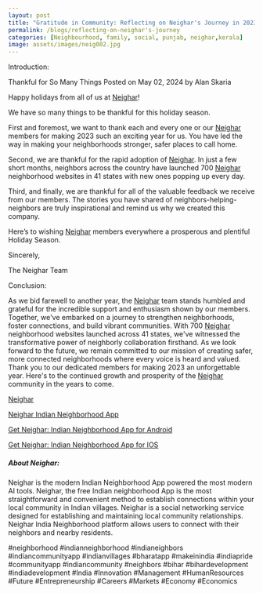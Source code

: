 ```yaml
---
layout: post
title: "Gratitude in Community: Reflecting on Neighar's Journey in 2023"
permalink: /blogs/reflecting-on-neighar's-journey
categories: [Neighbourhood, family, social, punjab, neighar,kerala]
image: assets/images/neig002.jpg
---
```



Introduction:
 
Thankful for So Many Things
Posted on May 02, 2024 by Alan Skaria


Happy holidays from all of us at [Neighar](https://neighar.com/download)!

We have so many things to be thankful for this holiday season.

First and foremost, we want to thank each and every one or our [Neighar](https://neighar.com/download) members for making 2023 such an exciting year for us. You have led the way in making your neighborhoods stronger, safer places to call home.

Second, we are thankful for the rapid adoption of [Neighar](https://neighar.com/download). In just a few short months, neighbors across the country have launched 700 [Neighar](https://neighar.com/download) neighborhood websites in 41 states with new ones popping up every day.

Third, and finally, we are thankful for all of the valuable feedback we receive from our members. The stories you have shared of neighbors-helping-neighbors are truly inspirational and remind us why we created this company.

Here’s to wishing [Neighar](https://neighar.com/download) members everywhere a prosperous and plentiful Holiday Season.

Sincerely,

The Neighar Team


Conclusion:


As we bid farewell to another year, the [Neighar](https://neighar.com/download) team stands humbled and grateful for the incredible support and enthusiasm shown by our members. Together, we've embarked on a journey to strengthen neighborhoods, foster connections, and build vibrant communities. With 700 [Neighar](https://neighar.com/download) neighborhood websites launched across 41 states, we've witnessed the transformative power of neighborly collaboration firsthand. As we look forward to the future, we remain committed to our mission of creating safer, more connected neighborhoods where every voice is heard and valued. Thank you to our dedicated members for making 2023 an unforgettable year. Here's to the continued growth and prosperity of the [Neighar](https://neighar.com/download) community in the years to come.



[Neighar](https://www.neighar.com)

[Neighar Indian Neighborhood App](https://neighar.com/download)

[Get Neighar: Indian Neighborhood App for Android](https://play.google.com/store/apps/details?id=com.neighar.app)

[Get Neighar: Indian Neighborhood App for IOS](https://apps.apple.com/us/app/neighar-india-neighborhood-app/id6471035218)

##### About Neighar:

Neighar is the modern Indian Neighborhood App powered the most modern AI tools. Neighar, the free Indian neighborhood App is the most straightforward and convenient method to establish connections within your local community in Indian villages. Neighar is a social networking service designed for establishing and maintaining local community relationships. Neighar India Neighborhood platform allows users to connect with their neighbors and nearby residents.

#neighborhood #indianneighborhood #indianeighbors #indiancommunityapp #indianvillages #bharatapp #makeinindia #indiapride #communityapp #indiancommunity #neighbors #bihar #bihardevelopment #indiadevelopment #India #Innovation #Management #HumanResources #Future #Entrepreneurship #Careers #Markets #Economy #Economics